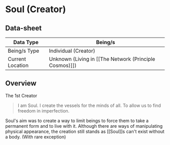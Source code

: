 # Soul (Creator)

## Data-sheet

| Data Type | Being/s |
| --- | --- |
| Being/s Type | Individual (Creator) |
| Current Location | Unknown (Living in [[The Network (Principle Cosmos)]]) |

## Overview

The 1st Creator

> I am Soul. I create the vessels for the minds of all. To allow us to find freedom in imperfection.

Soul's aim was to create a way to limit beings to force them to take a permanent form and to live with it. Although there are ways of manipulating physical appearance, the creation still stands as [[Soul]]s can't exist without a body. (With rare exception)
